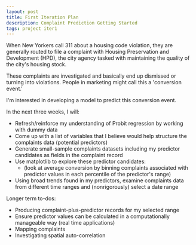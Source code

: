 ```yaml
---
layout: post
title: First Iteration Plan
description: Complaint Prediction Getting Started
tags: project iter1
---
```


When New Yorkers call 311 about a housing code violation, they are generally routed to file a complaint with Housing Preservation and Development (HPD), the city agency tasked with maintaining the quality of the city's housing stock. 

These complaints are investigated and basically end up dismissed or turning into violations. People in marketing might call this a 'conversion event.' 

I'm interested in developing a model to predict this conversion event.

In the next three weeks, I will:

+ Refresh/reinforce my understanding of Probit regression by working with dummy data 
+ Come up with a list of variables that I believe would help structure the complaints data (potential predictors)
+ Generate small-sample complaints datasets including my predictor candidates as fields in the complaint record
+ Use matplotlib to explore these predictor candidates:
  + (look at average conversion by binning complaints associated with predictor values in each percentile of the predictor's range)
+ Using broad trends found in my predictors, examine complaints data from different time ranges and (nonrigorously) select a date range

Longer term to-dos:

+ Producing complaint-plus-predictor records for my selected range
+ Ensure predictor values can be calculated in a computationally manageable way (real time applications)
+ Mapping complaints
+ Investigating spatial auto-correlation
